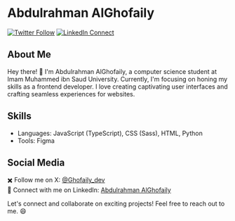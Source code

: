# Abdulrahman AlGhofaily

[![Twitter Follow](https://img.shields.io/twitter/follow/Ghofaily_dev?style=social)](https://twitter.com/Ghofaily_dev) [![LinkedIn Connect](https://img.shields.io/badge/LinkedIn-Connect-blue)](https://www.linkedin.com/in/abdulrahman-alghofaily/)

## About Me

Hey there! 👋 I'm Abdulrahman AlGhofaily, a computer science student at Imam Muhammed ibn Saud University. Currently, I'm focusing on honing my skills as a frontend developer. I love creating captivating user interfaces and crafting seamless experiences for websites.

## Skills

- Languages: JavaScript (TypeScript), CSS (Sass), HTML, Python
- Tools: Figma

## Social Media

✖️ Follow me on X: [@Ghofaily_dev](https://twitter.com/Ghofaily_dev)  
💼 Connect with me on LinkedIn: [Abdulrahman AlGhofaily](https://www.linkedin.com/in/abdulrahman-alghofaily/)

Let's connect and collaborate on exciting projects! Feel free to reach out to me. 😄
